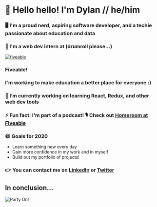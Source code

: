 # 👋 Hello hello! I'm Dylan // he/him

### 🖥️ I'm a proud nerd, aspiring software developer, and a techie passionate about education and data

### 🥁 I'm a web dev intern at (drumroll please...)
[![fiveable](https://media-exp1.licdn.com/dms/image/C4E0BAQFyFplw7ZsQiQ/company-logo_100_100/0?e=1604534400&v=beta&t=ulMpaDhLCdbsMqRa9bwC15zCIB2Xm6kQYjjx7Z9yxeQ)](http://fiveable.me "Redirect to homepage")
### Fiveable!

### I'm working to make education a better place for everyone :) 

### 🔭 I’m currently working on learning React, Redux, and other web dev tools

### ⚡ Fun fact: I'm part of a podcast! 🎙️ Check out [Homeroom at Fiveable](https://homeroom.fiveable.me)

### 😄 Goals for 2020
- Learn something new every day
- Gain more confidence in my work and in myself
- Build out my portfolio of projects!

### :point_right:  You can contact me on [LinkedIn](https://www.linkedin.com/in/dylan-black-2021/) or [Twitter](https://twitter.com/Dyljam12345)

## In conclusion...
![Party On!](https://media.giphy.com/media/d3mlYwpf96kMuFjO/giphy.gif)

<!--
**DBlack2021/DBlack2021** is a ✨ _special_ ✨ repository because its `README.md` (this file) appears on your GitHub profile.

Here are some ideas to get you started:

- 🔭 I’m currently working on ...
- 🌱 I’m currently learning ...
- 👯 I’m looking to collaborate on ...
- 🤔 I’m looking for help with ...
- 💬 Ask me about ...
- 📫 How to reach me: ...
- 😄 Pronouns: ...
- ⚡ Fun fact: ...
-->
